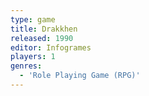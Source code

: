 ```yaml
---
type: game
title: Drakkhen
released: 1990
editor: Infogrames
players: 1
genres:
  - 'Role Playing Game (RPG)'
---
```

